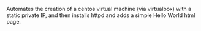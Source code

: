 Automates the creation of a centos virtual machine (via virtualbox) with a static private IP, and then installs httpd and adds a simple Hello World html page.